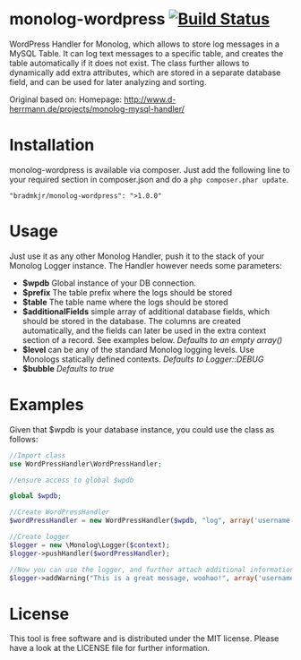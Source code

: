 monolog-wordpress [![Build Status](https://travis-ci.org/bradmkjr/monolog-wordpress.svg?branch=master)](https://travis-ci.org/bradmkjr/monolog-wordpress)
=============



WordPress Handler for Monolog, which allows to store log messages in a MySQL Table.
It can log text messages to a specific table, and creates the table automatically if it does not exist.
The class further allows to dynamically add extra attributes, which are stored in a separate database field, and can be used for later analyzing and sorting.

Original based on:
Homepage: http://www.d-herrmann.de/projects/monolog-mysql-handler/

# Installation
monolog-wordpress is available via composer. Just add the following line to your required section in composer.json and do a `php composer.phar update`.

```
"bradmkjr/monolog-wordpress": ">1.0.0"
```

# Usage
Just use it as any other Monolog Handler, push it to the stack of your Monolog Logger instance. The Handler however needs some parameters:

- **$wpdb** Global instance of your DB connection.
- **$prefix** The table prefix where the logs should be stored
- **$table** The table name where the logs should be stored
- **$additionalFields** simple array of additional database fields, which should be stored in the database. The columns are created automatically, and the fields can later be used in the extra context section of a record. See examples below. _Defaults to an empty array()_
- **$level** can be any of the standard Monolog logging levels. Use Monologs statically defined contexts. _Defaults to Logger::DEBUG_
- **$bubble** _Defaults to true_

# Examples
Given that $wpdb is your database instance, you could use the class as follows:

```php
//Import class
use WordPressHandler\WordPressHandler;

//ensure access to global $wpdb

global $wpdb;

//Create WordPressHandler
$wordPressHandler = new WordPressHandler($wpdb, "log", array('username', 'userid'), \Monolog\Logger::DEBUG);

//Create logger
$logger = new \Monolog\Logger($context);
$logger->pushHandler($wordPressHandler);

//Now you can use the logger, and further attach additional information
$logger->addWarning("This is a great message, woohoo!", array('username'  => 'John Doe', 'userid'  => 245));
```

# License
This tool is free software and is distributed under the MIT license. Please have a look at the LICENSE file for further information.
